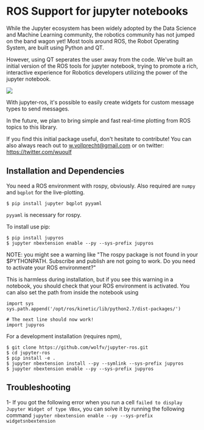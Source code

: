 # ROS Support for jupyter notebooks

While the Jupyter ecosystem has been widely adopted by
the Data Science and Machine Learning community, the 
robotics community has not jumped on the band wagon yet! 
Most tools around ROS, the Robot Operating System, are 
built using Python and QT.

However, using QT seperates the user away from the code.
We've built an initial version of the ROS tools for jupyter
notebook, trying to promote a rich, interactive experience
for Robotics developers utilizing the power of the jupyter 
notebook.

![](https://raw.githubusercontent.com/wolfv/jupyter-ros/master/docs/assets/screenshot.png)

With jupyter-ros, it's possible to easily create widgets for 
custom message types to send messages. 

In the future, we plan to bring simple and fast real-time
plotting from ROS topics to this library.

If you find this initial package useful, don't hesitate to 
contribute!
You can also always reach out to w.vollprecht@gmail.com or 
on twitter: https://twitter.com/wuoulf

## Installation and Dependencies

You need a ROS environment with rospy, obviously.
Also required are `numpy` and `bqplot` for the live-plotting.

    $ pip install jupyter bqplot pyyaml

`pyyaml` is necessary for rospy.

To install use pip:

    $ pip install jupyros
    $ jupyter nbextension enable --py --sys-prefix jupyros

NOTE: you might see a warning like "The rospy package is not found in your $PYTHONPATH. 
Subscribe and publish are not going to work. Do you need to activate your ROS environment?"

This is harmless during installation, but if you see this warning in a notebook, you should
check that your ROS environment is activated. You can also set the path from inside the notebook
using 

```
import sys
sys.path.append('/opt/ros/kinetic/lib/python2.7/dist-packages/')

# The next line should now work!
import jupyros
```

For a development installation (requires npm),

    $ git clone https://github.com/wolfv/jupyter-ros.git
    $ cd jupyter-ros
    $ pip install -e .
    $ jupyter nbextension install --py --symlink --sys-prefix jupyros
    $ jupyter nbextension enable --py --sys-prefix jupyros


## Troubleshooting

1- If you got the following error when you run a cell ```failed to display Jupyter Widget of type VBox```, you can solve it by running the following command ```jupyter nbextension enable --py --sys-prefix widgetsnbextension```
